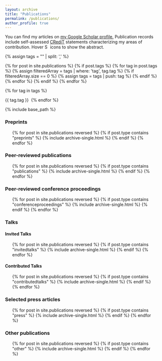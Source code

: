 ```yaml
---
layout: archive
title: "Publications"
permalink: /publications/
author_profile: true
---
```


You can find my articles on <u><a href="https://scholar.google.com/citations?user=oyl_rgUAAAAJ">my Google Scholar profile</a>.</u>
Publication records include self-assessed <a href="https://credit.niso.org/">CRediT</a> statements characterizing my areas of contribution. Hover <img src="{{ base_path }}/images/question.svg" style="display:inline; height:1em" title="Show abstract" /> icons to show the abstract.

{% assign tags = "" | split: ',' %}

{% for post in site.publications %}
  {% if post.tags %}
    {% for tag in post.tags %}
      {% assign filteredArray = tags | where: 'tag', tag.tag %}
      {% if filteredArray.size == 0 %}
        {% assign tags = tags | push: tag %}
      {% endif %}
    {% endfor %}
  {% endif %}
{% endfor %}

<script src="https://cdnjs.cloudflare.com/ajax/libs/jquery/3.7.1/jquery.min.js" type="text/javascript"></script>
<script type="text/javascript">
$(document).ready(function () {
  var tag_state = {};

  {% for tag in tags %}
    tag_state["{{ tag.id }}"] = {
      color: "{{ tag.color }}",
      text_color: "{{ tag.text_color }}",
      selected: false
    };
  {% endfor %}

  function enable_tag(tag_id) {
    target = "ul li.publication:not(:has(div span.{{ tag_id }}))";
    $("#toggle-{{ tag_id }}").css('background-color', 'rgb(164, 164, 164)');
    $("#toggle-{{ tag_id }}").css('color', 'white');
    $(target).hide();
  }

  function disable_tag(tag_id) {
    target = "ul li.publication:not(:has(div span.{{ tag_id }}))";
    $("#toggle-{{ tag_id }}").css('background-color', tag_state[tag_id].color);
    $("#toggle-{{ tag_id }}").css('color', tag_state[tag_id].text_color);
    $(target).show();
  }

  {% for tag in tags %}
    $("#toggle-{{ tag.id }}").click(function () {
      tag_id = "{{ tag.id }}";
      target = "ul li.publication:not(:has(div span.{{ tag_id }}))";

      tag_state[tag_id].selected = !tag_state[tag_id].selected;

      console.log(tag_id); 
      console.log(tag_state[tag_id].selected); 
      console.log($("#toggle-{{ tag_id }}").css('background-color')); 

      if (tag_state[tag_id].selected == true) {
        for (tag in tag_state) {
          if (tag_state[tag].selected == true) {
            disable_tag(tag_id);
          }
        }
        enable_tag(tag_id);
      } else {
        disable_tag(tag_id);
      }
    });
    
  {% endfor %}
});
</script>

{% for tag in tags %}
<div style="white-space:nowrap; display: inline-block;">
  <span id="toggle-{{ tag.id }}" class="publication_tag {{ tag.id }}" style="background-color: {{ tag.color }}; color: {{ tag.text_color }}; margin-right: 4px;">{{ tag.tag }}</span>
</div>
{% endfor %}

{% include base_path %}

<h3>Preprints</h3>

<ul>
{% for post in site.publications reversed %}
  {% if post.type contains "preprints" %}
    {% include archive-single.html %}
  {% endif %}
{% endfor %}
</ul>

<h3>Peer-reviewed publications</h3>

<ul>
{% for post in site.publications reversed %}
  {% if post.type contains "publications" %}
    {% include archive-single.html %}
  {% endif %}
{% endfor %}
</ul>

<h3>Peer-reviewed conference proceedings</h3>

<ul>
{% for post in site.publications reversed %}
{% if post.type contains "conferenceproceedings" %}
  {% include archive-single.html %}
{% endif %}
{% endfor %}
</ul>

<h3>Talks</h3>

<h4>Invited Talks</h4>
<ul>
{% for post in site.publications reversed %}
  {% if post.type contains "invitedtalks" %}
    {% include archive-single.html %}
  {% endif %}
{% endfor %}
</ul>

<h4>Contributed Talks</h4>
<ul>
{% for post in site.publications reversed %}
  {% if post.type contains "contributedtalks" %}
    {% include archive-single.html %}
  {% endif %}
{% endfor %}
</ul>

<h3>Selected press articles</h3>

<ul>
{% for post in site.publications reversed %}
  {% if post.type contains "press" %}
    {% include archive-single.html %}
  {% endif %}
{% endfor %}
</ul>

<h3>Other publications</h3>

<ul>
{% for post in site.publications reversed %}
  {% if post.type contains "other" %}
    {% include archive-single.html %}
  {% endif %}
{% endfor %}
</ul>
